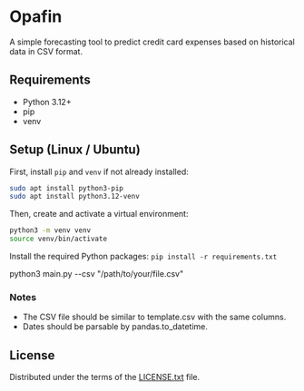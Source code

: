 # Opafin

A simple forecasting tool to predict credit card expenses based on historical data in CSV format.

## Requirements

- Python 3.12+
- pip
- venv

## Setup (Linux / Ubuntu)

First, install `pip` and `venv` if not already installed:

```bash
sudo apt install python3-pip
sudo apt install python3.12-venv
```
Then, create and activate a virtual environment:
```bash
python3 -m venv venv
source venv/bin/activate
```
Install the required Python packages:
`pip install -r requirements.txt`

python3 main.py --csv "/path/to/your/file.csv"

### Notes
- The CSV file should be similar to template.csv with the same columns.
- Dates should be parsable by pandas.to_datetime.

## License

Distributed under the terms of the [LICENSE.txt](./LICENSE.txt) file.
